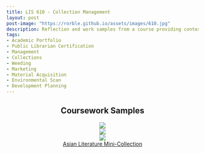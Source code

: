 ```yaml
---
title: LIS 610 - Collection Management
layout: post
post-image: "https://rorble.github.io/assets/images/610.jpg"
description: Reflection and work samples from a course providing context and practice in material selection, weeding, marketing, and planning.
tags:
- Academic Portfolio
- Public Librarian Certification
- Management
- Collections
- Weeding
- Marketing
- Material Acquisition
- Environmental Scan
- Development Planning
---
```

<center><h2>Coursework Samples</h2></center>
<center><img src="https://rorble.github.io/assets/images/GMBBF1.png"></center>
<center><img src="https://rorble.github.io/assets/images/GMBBF2.png"></center>
<center><img src="https://rorble.github.io/assets/images/AsianLiteraturePoster.png"></center>
<center>
<a href="http://sites.google.com/view/asianliterature610/home">Asian Literature Mini-Collection</a>
</center>
